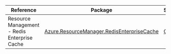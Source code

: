 | Reference | Package | Source |
|---|---|---|
|Resource Management - Redis Enterprise Cache|[Azure.ResourceManager.RedisEnterpriseCache](https://www.nuget.org/packages/Azure.ResourceManager.RedisEnterpriseCache)|[Github](https://github.com/Azure/azure-sdk-for-net/blob/main/sdk/redisenterprise/Azure.ResourceManager.RedisEnterpriseCache)|
